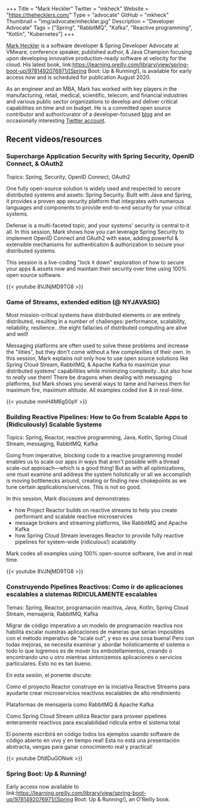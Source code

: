 +++
Title = "Mark Heckler"
Twitter = "mkheck"
Website = "https://thehecklers.com/"
Type = "advocate"
GitHub = "mkheck"
Thumbnail = "img/advocate/mheckler.jpg"
Description = "Developer Advocate"
Tags = ["Spring", "RabbitMQ", "Kafka", "Reactive programming", "Kotlin", "Kubernetes"]
+++

[Mark Heckler](https://thehecklers.com/) is a software developer & Spring Developer Advocate at VMware, conference speaker, published author, & Java Champion focusing upon developing innovative production-ready software at velocity for the cloud. His latest book, link:https://learning.oreilly.com/library/view/spring-boot-up/9781492076971/[Spring Boot: Up & Running!], is available for early access _now_ and is scheduled for publication August 2020.

As an engineer and an MBA, Mark has worked with key players in the manufacturing, retail, medical, scientific, telecom, and financial industries and various public sector organizations to develop and deliver critical capabilities on time and on budget. He is a committed open source contributor and author/curator of a developer-focused [blog](https://www.thehecklers.com) and an occasionally interesting [Twitter account](https://twitter.com/mkheck).

<!--more-->

## Recent videos/resources

### Supercharge Application Security with Spring Security, OpenID Connect, & OAuth2

Topics: Spring, Security, OpenID Connect, OAuth2

One fully open-source solution is widely used and respected to secure distributed systems and assets: Spring Security. Built with Java and Spring, it provides a proven app security platform that integrates with numerous languages and components to provide end-to-end security for your critical systems.

Defense is a multi-faceted topic, and your systems' security is central to it all. In this session, Mark shows how you can leverage Spring Security to implement OpenID Connect and OAuth2 with ease, adding powerful & extensible mechanisms for authentication & authorization to secure your distributed systems.

This session is a live-coding "lock it down" exploration of how to secure your apps & assets now and maintain their security over time using 100% open source software.

{{< youtube 8VJNjMD9TG8 >}}

### Game of Streams, extended edition (@ NYJAVASIG)

Most mission-critical systems have distributed elements or are entirely distributed, resulting in a number of challenges: performance, scalability, reliability, resilience...the eight fallacies of distributed computing are alive and well!

Messaging platforms are often used to solve these problems and increase the "ilities", but they don't come without a few complexities of their own. In this session, Mark explains not only how to use open source solutions like Spring Cloud Stream, RabbitMQ, & Apache Kafka to maximize your distributed systems' capabilities while minimizing complexity...but also how to *really* use them! There be dragons when dealing with messaging platforms, but Mark shows you several ways to tame and harness them for maximum fire, maximum altitude.  All examples coded *live & in real-time*.

{{< youtube mmH4M6gS0pY >}}

### Building Reactive Pipelines: How to Go from Scalable Apps to (Ridiculously) Scalable Systems

Topics: Spring, Reactor, reactive programming, Java, Kotlin, Spring Cloud Stream, messaging, RabbitMQ, Kafka

Going from imperative, blocking code to a reactive programming model enables us to scale our apps in ways that aren't possible with a thread scale-out approach—which is a good thing! But as with all optimizations, one must examine and address the system holistically or all we accomplish is moving bottlenecks around, creating or finding new chokepoints as we tune certain applications/services. This is not so good.

In this session, Mark discusses and demonstrates:

* how Project Reactor builds on reactive streams to help you create performant and scalable reactive microservices
* message brokers and streaming platforms, like RabbitMQ and Apache Kafka
* how Spring Cloud Stream leverages Reactor to provide fully reactive pipelines for system-wide (ridiculous!) scalability

Mark codes all examples using 100% open-source software, live and in real time.

{{< youtube 8VJNjMD9TG8 >}}

### Construyendo Pipelines Reactivos: Como ir de aplicaciones escalables a sistemas RIDICULAMENTE escalables

Temas: Spring, Reactor, programación reactiva, Java, Kotlin, Spring Cloud Stream, mensajería, RabbitMQ, Kafka

Migrar de código imperativo a un modelo de programación reactiva nos habilita escalar nuestras aplicaciones de maneras que serían imposibles con el método imperativo de "scale out", y eso es una cosa buena! Pero con todas mejoras, se necesita examinar y abordar holisticamente el sistema o todo lo que logremos es de mover los embotellamientos, creando o encontrando uno u otro mientras sintonizemos aplicaciones o servicios particulares. Esto no es tan bueno.

En esta sesión, el ponente discute:

Como el proyecto Reactor construye en la iniciativa Reactive Streams para ayudarte crear microservicios reactivos escalables de alto rendimiento

Plataformas de mensajería como RabbitMQ & Apache Kafka

Como Spring Cloud Stream utiliza Reactor para proveer pipelines enteramente reactivos para escalabilidad ridícula entre el sistema total

El ponente escribirá en código todos los ejemplos usando software de código abierto en vivo y en tiempo real! Esta no está una presentación abstracta, vengas para ganar conocimiento real y practical!

{{< youtube DfdlDuGONwk >}}

### Spring Boot: Up & Running!

Early access now available to link:https://learning.oreilly.com/library/view/spring-boot-up/9781492076971/[Spring Boot: Up & Running!], an O'Reilly book.
